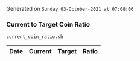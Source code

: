 Generated on `Sunday 03-October-2021 at 07:08:06`

### Current to Target Coin Ratio
`current_coin_ratio.sh`

Date|Current|Target|Ratio
---|---|---|---
